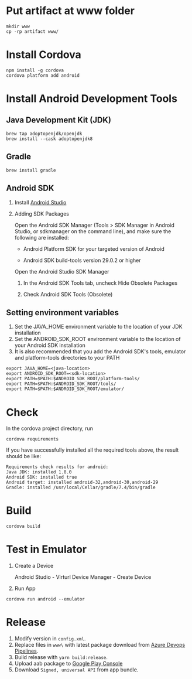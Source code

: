 # Put artifact at www folder
```
mkdir www
cp -rp artifact www/
```
# Install Cordova

```
npm install -g cordova
cordova platform add android
```

# Install Android Development Tools

## Java Development Kit (JDK)

```
brew tap adoptopenjdk/openjdk
brew install --cask adoptopenjdk8
```

## Gradle

```
brew install gradle
```

## Android SDK

1. Install [Android Studio](https://developer.android.com/studio/index.html)
2. Adding SDK Packages

    Open the Android SDK Manager (Tools > SDK Manager in Android Studio, or sdkmanager on the command line), and make sure the following are installed:

   - Android Platform SDK for your targeted version of Android

   - Android SDK build-tools version 29.0.2 or higher

    Open the Android Studio SDK Manager

    1. In the Android SDK Tools tab, uncheck Hide Obsolete Packages
    
    2. Check Android SDK Tools (Obsolete)

## Setting environment variables
1. Set the JAVA_HOME environment variable to the location of your JDK installation
2. Set the ANDROID_SDK_ROOT environment variable to the location of your Android SDK installation
3. It is also recommended that you add the Android SDK's tools, emulator and platform-tools directories to your PATH

```bash:
export JAVA_HOME=<java-location>
export ANDROID_SDK_ROOT=<sdk-location>
export PATH=$PATH:$ANDROID_SDK_ROOT/platform-tools/
export PATH=$PATH:$ANDROID_SDK_ROOT/tools/
export PATH=$PATH:$ANDROID_SDK_ROOT/emulator/
```
# Check
In the cordova project directory, run
```
cordova requirements
```
If you have successfully installed all the required tools above, the result should be like:
```
Requirements check results for android:
Java JDK: installed 1.8.0
Android SDK: installed true
Android target: installed android-32,android-30,android-29
Gradle: installed /usr/local/Cellar/gradle/7.4/bin/gradle
```

# Build
```
cordova build
```
# Test in Emulator
1. Create a Device

    Android Studio - Virturl Device Manager - Create Device
2. Run App
```
cordova run android --emulator
```

# Release

1. Modify version in `config.xml`.
2. Replace files in `www\` with latest package download from [Azure Devops Pipelines](https://dev.azure.com/sututech/Chia/_build?definitionId=43&_a=summary).
3. Build release with `yarn build:release`.
4. Upload aab package to [Google Play Console](https://play.google.com/console/u/0/developers/4723266972324399816/app/4972761195466309737/tracks/4701725921608018730/releases/1/prepare)
5. Download `Signed, universal API` from app bundle.